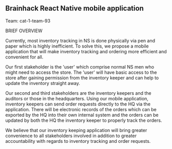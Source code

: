 ## Brainhack React Native mobile application

Team: cat-1-team-93

BRIEF OVERVIEW


Currently, most inventory tracking in NS is done physically via pen and paper which is highly inefficient. To solve this, we propose a mobile application that will make inventory tracking and ordering more efficient and convenient for all. 

Our first stakeholder is the 'user' which comprise normal NS men who might need to access the store. The 'user' will have basic access to the store after gaining permission from the inventory keeper and can help to update the inventory straight away.

Our second and third stakeholders are the inventory keepers and the auditors or those in the headquarters. Using our mobile application, inventory keepers can send order requests directly to the HQ via the application. There will be electronic records of the orders which can be exported by the HQ into their own internal system and the orders can be updated by both the HQ the inventory keeper to properly track the orders.

We believe that our inventory keeping application will bring greater convenience to all stakeholders involved in addition to greater accountability with regards to inventory tracking and order requests.
